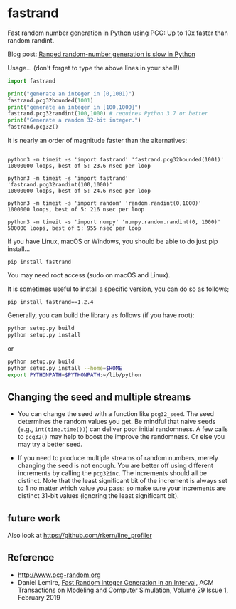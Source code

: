 # fastrand

Fast random number generation in Python using PCG: Up to 10x faster than random.randint.

Blog post: [Ranged random-number generation is slow in Python](https://lemire.me/blog/2016/03/21/ranged-random-number-generation-is-slow-in-python/)




Usage... (don't forget to type the above lines in your shell!)

```python
import fastrand

print("generate an integer in [0,1001)")
fastrand.pcg32bounded(1001) 
print("generate an integer in [100,1000]")
fastrand.pcg32randint(100,1000) # requires Python 3.7 or better
print("Generate a random 32-bit integer.")
fastrand.pcg32()
```

It is nearly an order of magnitude faster than the alternatives:

```

python3 -m timeit -s 'import fastrand' 'fastrand.pcg32bounded(1001)'
10000000 loops, best of 5: 23.6 nsec per loop

python3 -m timeit -s 'import fastrand' 'fastrand.pcg32randint(100,1000)'
10000000 loops, best of 5: 24.6 nsec per loop

python3 -m timeit -s 'import random' 'random.randint(0,1000)'
1000000 loops, best of 5: 216 nsec per loop

python3 -m timeit -s 'import numpy' 'numpy.random.randint(0, 1000)'
500000 loops, best of 5: 955 nsec per loop

```


If you have Linux, macOS or Windows, you should be able to do just pip install...

```
pip install fastrand
```

You may need root access (sudo on macOS and Linux).

It is sometimes useful to install a specific version, you can do so as follows;

```
pip install fastrand==1.2.4
```



Generally, you can build the library as follows (if you have root):


```bash
python setup.py build
python setup.py install 
```

or

```bash
python setup.py build
python setup.py install --home=$HOME
export PYTHONPATH=$PYTHONPATH:~/lib/python
```


## Changing the seed and multiple streams

- You can change the seed with a function like `pcg32_seed`. The seed determines the random values you get. Be mindful that naive seeds (e.g., `int(time.time())`) can deliver poor initial randomness. A few calls to `pcg32()` may help to boost the improve the randomness. Or else you may try a better seed.

- If you need to produce multiple streams of random numbers, merely changing the seed is not enough. You are better off using different increments by calling the `pcg32inc`. The increments should all be distinct. Note that the least significant bit of the increment is always set to 1 no matter which value you pass: so make sure your increments are distinct 31-bit values (ignoring the least significant bit).

## future work

Also look at https://github.com/rkern/line_profiler

## Reference

* http://www.pcg-random.org
* Daniel Lemire, [Fast Random Integer Generation in an Interval](https://arxiv.org/abs/1805.10941), ACM Transactions on Modeling and Computer Simulation, Volume 29 Issue 1, February 2019 
